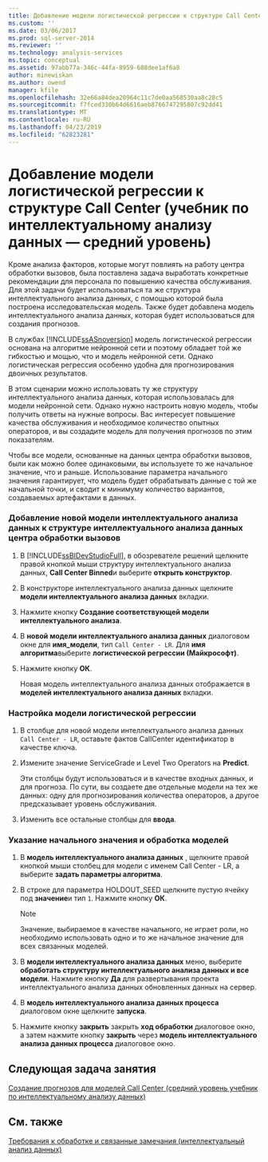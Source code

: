 ```yaml
---
title: Добавление модели логистической регрессии к структуре Call Center (учебник по интеллектуальному анализу интеллектуальному анализу данных) | Документация Майкрософт
ms.custom: ''
ms.date: 03/06/2017
ms.prod: sql-server-2014
ms.reviewer: ''
ms.technology: analysis-services
ms.topic: conceptual
ms.assetid: 97abb77a-346c-44fa-8959-688dee1af6a8
author: minewiskan
ms.author: owend
manager: kfile
ms.openlocfilehash: 32e66a84dea20964c11c7de0aa568530aa8c28c5
ms.sourcegitcommit: f7fced330b64d6616aeb8766747295807c92dd41
ms.translationtype: MT
ms.contentlocale: ru-RU
ms.lasthandoff: 04/23/2019
ms.locfileid: "62823281"
---
```

# <a name="adding-a-logistic-regression-model-to-the-call-center-structure-intermediate-data-mining-tutorial"></a>Добавление модели логистической регрессии к структуре Call Center (учебник по интеллектуальному анализу данных — средний уровень)
  Кроме анализа факторов, которые могут повлиять на работу центра обработки вызовов, была поставлена задача выработать конкретные рекомендации для персонала по повышению качества обслуживания. Для этой задачи будет использоваться та же структура интеллектуального анализа данных, с помощью которой была построена исследовательская модель. Также будет добавлена модель интеллектуального анализа данных, которая будет использоваться для создания прогнозов.  
  
 В службах [!INCLUDE[ssASnoversion](../includes/ssasnoversion-md.md)] модель логистической регрессии основана на алгоритме нейронной сети и поэтому обладает той же гибкостью и мощью, что и модель нейронной сети. Однако логистическая регрессия особенно удобна для прогнозирования двоичных результатов.  
  
 В этом сценарии можно использовать ту же структуру интеллектуального анализа данных, которая использовалась для модели нейронной сети. Однако нужно настроить новую модель, чтобы получить ответы на нужные вопросы. Вас интересует повышение качества обслуживания и необходимое количество опытных операторов, и вы создадите модель для получения прогнозов по этим показателям.  
  
 Чтобы все модели, основанные на данных центра обработки вызовов, были как можно более одинаковыми, вы используете то же начальное значение, что и раньше. Использование параметра начального значения гарантирует, что модель будет обрабатывать данные с той же начальной точки, и сводит к минимуму количество вариантов, создаваемых артефактами в данных.  
  
### <a name="to-add-a-new-mining-model-to-the-call-center-mining-structure"></a>Добавление новой модели интеллектуального анализа данных к структуре интеллектуального анализа данных центра обработки вызовов  
  
1.  В [!INCLUDE[ssBIDevStudioFull](../includes/ssbidevstudiofull-md.md)], в обозревателе решений щелкните правой кнопкой мыши структуру интеллектуального анализа данных, **Call Center Binned**и выберите **открыть конструктор**.  
  
2.  В конструкторе интеллектуального анализа данных щелкните **модели интеллектуального анализа данных** вкладки.  
  
3.  Нажмите кнопку **Создание соответствующей модели интеллектуального анализа**.  
  
4.  В **новой модели интеллектуального анализа данных** диалоговом окне для **имя_модели**, тип `Call Center - LR`.  Для **имя алгоритма**выберите **логистической регрессии (Майкрософт)**.  
  
5.  Нажмите кнопку **ОК**.  
  
     Новая модель интеллектуального анализа данных отображается в **моделей интеллектуального анализа данных** вкладки.  
  
### <a name="to-customize-the-logistic-regression-model"></a>Настройка модели логистической регрессии  
  
1.  В столбце для новой модели интеллектуального анализа данных `Call Center - LR`, оставьте фактов CallCenter идентификатор в качестве ключа.  
  
2.  Измените значение ServiceGrade и Level Two Operators на **Predict**.  
  
     Эти столбцы будут использоваться и в качестве входных данных, и для прогноза. По сути, вы создаете две отдельные модели на тех же данных: одну для прогнозирования количества операторов, а другое предсказывает уровень обслуживания.  
  
3.  Изменить все остальные столбцы для **ввода**.  
  
### <a name="to-specify-the-seed-and-process-the-models"></a>Указание начального значения и обработка моделей  
  
1.  В **модель интеллектуального анализа данных** , щелкните правой кнопкой мыши столбец для модели с именем Call Center - LR, а выберите **задать параметры алгоритма**.  
  
2.  В строке для параметра HOLDOUT_SEED щелкните пустую ячейку под **значение**и тип `1`. Нажмите кнопку **ОК**.  
  
    > [!NOTE]  
    >  Значение, выбираемое в качестве начального, не играет роли, но необходимо использовать одно и то же начальное значение для всех связанных моделей.  
  
3.  В **модели интеллектуального анализа данных** меню, выберите **обработать структуру интеллектуального анализа данных и все модели**. Нажмите кнопку **Да** для развертывания проекта интеллектуального анализа данных обновленных данных на сервер.  
  
4.  В **модель интеллектуального анализа данных процесса** диалоговом окне щелкните **запуска**.  
  
5.  Нажмите кнопку **закрыть** закрыть **ход обработки** диалоговое окно, а затем нажмите кнопку **закрыть** через **модель интеллектуального анализа данных процесса** диалоговое окно.  
  
## <a name="next-task-in-lesson"></a>Следующая задача занятия  
 [Создание прогнозов для моделей Call Center &#40;средний уровень учебник по интеллектуальному анализу данных&#41;](../../2014/tutorials/create-predictions-call-center-models-intermediate-data-mining-tutorial.md)  
  
## <a name="see-also"></a>См. также  
 [Требования к обработке и связанные замечания (интеллектуальный анализ данных)](../../2014/analysis-services/data-mining/processing-requirements-and-considerations-data-mining.md)  
  
  
